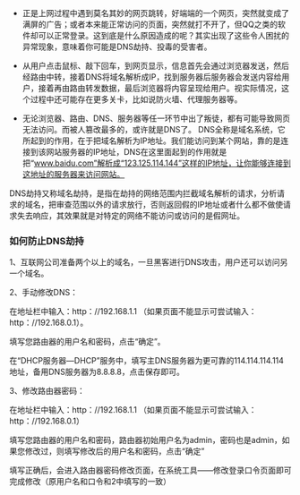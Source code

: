 - 正是上网过程中遇到莫名其妙的网页跳转，好端端的一个网页，突然就变成了满屏的广告；或者本来能正常访问的页面，突然就打不开了，但QQ之类的软件却可以正常登录。这到底是什么原因造成的呢？其实出现了这些令人困扰的异常现象，意味着你可能是DNS劫持、投毒的受害者。
- 从用户点击鼠标、敲下回车，到网页显示，信息首先会通过浏览器发送，然后经路由中转，接着DNS将域名解析成IP，找到服务器后服务器会发送内容给用户，接着再由路由转发数据，最后浏览器将内容呈现给用户。视实际情况，这个过程中还可能存在更多关卡，比如说防火墙、代理服务器等。

- 无论浏览器、路由、DNS、服务器等任一环节中出了叛徒，都有可能导致网页无法访问。而被人篡改最多的，或许就是DNS了。 DNS全称是域名系统，它所起到的作用，在于把域名解析为IP地址。我们能访问到某个网站，靠的是连接到该网站服务器的IP地址，DNS在这里面起到的作用就是把“www.baidu.com”解析成“123.125.114.144”这样的IP地址，让你能够连接到这地址的服务器来访问网站。

DNS劫持又称域名劫持，是指在劫持的网络范围内拦截域名解析的请求，分析请求的域名，把审查范围以外的请求放行，否则返回假的IP地址或者什么都不做使请求失去响应，其效果就是对特定的网络不能访问或访问的是假网址。

### **如何防止DNS劫持**

1、互联网公司准备两个以上的域名，一旦黑客进行DNS攻击，用户还可以访问另一个域名。

2、手动修改DNS：

在地址栏中输入：http：//192.168.1.1 （如果页面不能显示可尝试输入：http：//192.168.0.1）。

填写您路由器的用户名和密码，点击“确定”。

在“DHCP服务器—DHCP”服务中，填写主DNS服务器为更可靠的114.114.114.114地址，备用DNS服务器为8.8.8.8，点击保存即可。

3、修改路由器密码：

在地址栏中输入：http：//192.168.1.1 （如果页面不能显示可尝试输入：http：//192.168.0.1）

填写您路由器的用户名和密码，路由器初始用户名为admin，密码也是admin，如果您修改过，则填写修改后的用户名和密码，点击“确定”

填写正确后，会进入路由器密码修改页面，在系统工具——修改登录口令页面即可完成修改（原用户名和口令和2中填写的一致）



